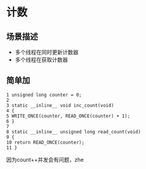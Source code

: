 # 计数
## 场景描述
- 多个线程在同时更新计数器
- 多个线程在获取计数器

## 简单加
```
1 unsigned long counter = 0;
2
3 static __inline__ void inc_count(void)
4 {
5 WRITE_ONCE(counter, READ_ONCE(counter) + 1);
6 }
7
8 static __inline__ unsigned long read_count(void)
9 {
10 return READ_ONCE(counter);
11 }
```
因为count++并发会有问题，zhe

<!--stackedit_data:
eyJoaXN0b3J5IjpbMTQ0MDUzMjQxNCw3MzA5OTgxMTZdfQ==
-->